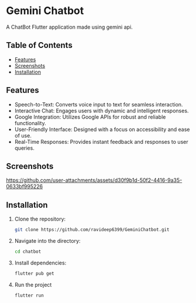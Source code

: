 # Gemini Chatbot

A ChatBot Flutter application made using gemini api.

## Table of Contents

- [Features](#features)
- [Screenshots](#screenshots)
- [Installation](#installation)


## Features

- Speech-to-Text: Converts voice input to text for seamless interaction.
- Interactive Chat: Engages users with dynamic and intelligent responses.
- Google Integration: Utilizes Google APIs for robust and reliable functionality.
- User-Friendly Interface: Designed with a focus on accessibility and ease of use.
- Real-Time Responses: Provides instant feedback and responses to user queries.

## Screenshots

https://github.com/user-attachments/assets/d30f9b1d-50f2-4416-9a35-0633bf995226

## Installation

1. Clone the repository:

   ```bash
   git clone https://github.com/ravideep6399/GeminiChatbot.git

2. Navigate into the directory:

   ```bash
   cd chatbot
   
3. Install dependencies:
   
   ```bash
   flutter pub get

4. Run the project

   ```bash
   flutter run
   
